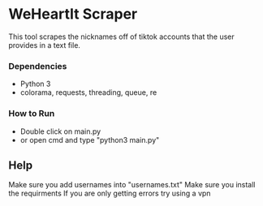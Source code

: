 # WeHeartIt Scraper

This tool scrapes the nicknames off of tiktok accounts that the user provides in a text file.

### Dependencies

* Python 3
*  colorama, requests, threading, queue, re

### How to Run

* Double click on main.py
* or open cmd and type "python3 main.py"

## Help

Make sure you add usernames into "usernames.txt"
Make sure you install the requirments
If you are only getting errors try using a vpn
